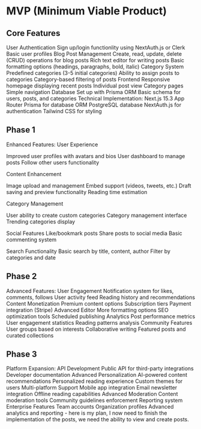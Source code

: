 # MVP (Minimum Viable Product)

## Core Features

User Authentication
Sign up/login functionlity using NextAuth.js or Clerk
Basic user profiles
Blog Post Management
Create, read, update, delete (CRUD) operations for blog posts
Rich text editor for writing posts
Basic formatting options (headings, paragraphs, bold, italic)
Category System
Predefined categories (3-5 initial categories)
Ability to assign posts to categories
Category-based filtering of posts
Frontend
Responsive homepage displaying recent posts
Individual post view
Category pages
Simple navigation
Database
Set up with Prisma ORM
Basic schema for users, posts, and categories
Technical Implementation:
Next.js 15.3 App Router
Prisma for database ORM
PostgreSQL database
NextAuth.js for authentication
Tailwind CSS for styling

## Phase 1

Enhanced Features:
User Experience

Improved user profiles with avatars and bios
User dashboard to manage posts
Follow other users functionality

Content Enhancement

Image upload and management
Embed support (videos, tweets, etc.)
Draft saving and preview functionality
Reading time estimation

Category Management

User ability to create custom categories
Category management interface
Trending categories display
 
Social Features
Like/bookmark posts
Share posts to social media
Basic commenting system

Search Functionality
Basic search by title, content, author
Filter by categories and date

## Phase 2

Advanced Features:
User Engagement
Notification system for likes, comments, follows
User activity feed
Reading history and recommendations
Content Monetization
Premium content options
Subscription tiers
Payment integration (Stripe)
Advanced Editor
More formatting options
SEO optimization tools
Scheduled publishing
Analytics
Post performance metrics
User engagement statistics
Reading patterns analysis
Community Features
User groups based on interests
Collaborative writing
Featured posts and curated collections

## Phase 3

Platform Expansion:
API Development
Public API for third-party integrations
Developer documentation
Advanced Personalization
AI-powered content recommendations
Personalized reading experience
Custom themes for users
Multi-platform Support
Mobile app integration
Email newsletter integration
Offline reading capabilities
Advanced Moderation
Content moderation tools
Community guidelines enforcement
Reporting system
Enterprise Features
Team accounts
Organization profiles
Advanced analytics and reporting - here is my plan, I now need to finish the implementation of the posts, we need the ability to view and create posts.
